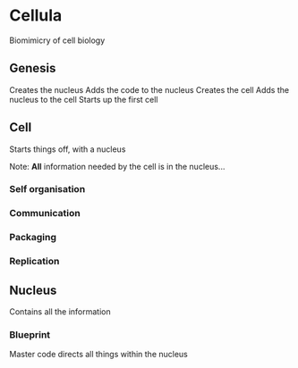 # Cellula

Biomimicry of cell biology

## Genesis
Creates the nucleus
Adds the code to the nucleus
Creates the cell
Adds the nucleus to the cell
Starts up the first cell

## Cell

Starts things off, with a nucleus

Note: **All** information needed by the cell is in the nucleus...

### Self organisation
### Communication
### Packaging
### Replication

## Nucleus 

Contains all the information

### Blueprint
Master code directs all things within the nucleus




